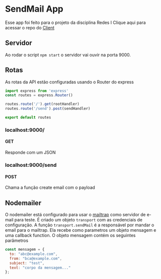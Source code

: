 # SendMail App
Esse app foi feito para o projeto da disciplina Redes I
Clique aqui para acessar o repo do [Client](https://github.com/j0a0m4/redes-mail-client)

## Servidor
Ao rodar o script `npm start` o servidor vai ouvir na porta 9000.

## Rotas
As rotas da API estão configuradas usando o Router do express
```javascript
import express from 'express'
const routes = express.Router()

routes.route('/').get(rootHandler)
routes.route('/send').post(sendHandler)

export default routes
```

### localhost:9000/
#### GET
Responde com um JSON


### localhost:9000/send
#### POST
Chama a função create email com o payload

## Nodemailer
O nodemailer está configurado para usar o [mailtrap](https://mailtrap.io) como servidor de e-mail para teste.
É criado um objeto `transport` com as credenciais de configuração.
A função `transport.sendMail` é a responsável por mandar o email para o mailtrap. Ela recebe como parametros um objeto mensagem e uma callback function. O objeto mensagem contém os seguintes parâmetros
```javascript
const mensagem = {
  to: "abc@example.com",
  from: "bca@example.com",
  subject: "test",
  text: "corpo da mensagem..."
};
```
